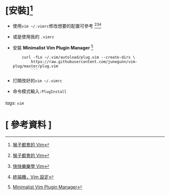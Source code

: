 
# [安裝][^first]
* 使用`vim ~/.vimrc`修改想要的配置可參考 [^first][^second][^third]

* 或是使用我的<i class="fa fa-clipboard"></i> `.vimrc`

* 安裝 **Minimalist Vim Plugin Manager** [^forth] 
    ```md=
	    curl -fLo ~/.vim/autoload/plug.vim --create-dirs \
		    https://raw.githubusercontent.com/junegunn/vim-plug/master/plug.vim
			```

* 打開改好的`vim ~/.vimrc` 
* 命令模式輸入`:PlugInstall`




###### tags: `vim`
# [ 參考資料 ]

[^first]:  <i class="fa fa-file-text"></i> [猴子都會的 Vim](http://mropengate.blogspot.tw/2015/07/vim-ch1-vim.html)

[^second]: <i class="fa fa-file-text"></i> [快快樂樂學 Vim](https://www.youtube.com/watch?v=1MtQoKP_uxU)
[^third]: <i class="fa fa-file-text"></i> [終端機，Vim 設定](https://hackmd.io/AwEwzA7AjGBGIFpZVsBAWAbCArAgnAMYaBMAhggBzBg7D736ghA==#)
[^forth]: <i class="fa fa-file-text"></i> [Minimalist Vim Plugin Manager](https://github.com/junegunn/vim-plug)

